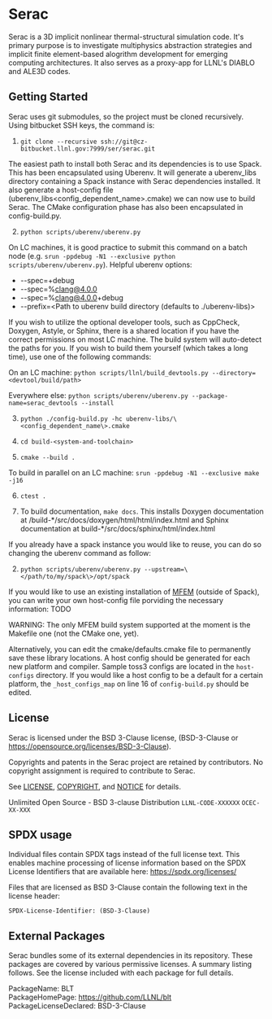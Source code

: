 Serac
====

Serac is a 3D implicit nonlinear thermal-structural simulation code. It's primary purpose is to investigate multiphysics abstraction strategies and implicit finite element-based alogrithm development for emerging computing architectures. It also serves as a proxy-app for LLNL's DIABLO and ALE3D codes.

Getting Started
------
Serac uses git submodules, so the project must be cloned recursively. Using bitbucket SSH keys, the command is:

1. `git clone --recursive ssh://git@cz-bitbucket.llnl.gov:7999/ser/serac.git`

The easiest path to install both Serac and its dependencies is to use Spack. This has been encapsulated using Uberenv. It will generate a uberenv_libs directory containing a Spack instance with Serac dependencies installed. It also generate a host-config file (uberenv_libs\<config_dependent_name\>.cmake) we can now use to build Serac. The CMake configuration phase has also been encapsulated in config-build.py.

2. `python scripts/uberenv/uberenv.py`

On LC machines, it is good practice to submit this command on a batch node (e.g. `srun -ppdebug -N1 --exclusive python scripts/uberenv/uberenv.py`). Helpful uberenv options:
  * --spec=+debug
  * --spec=%clang@4.0.0
  * --spec=%clang@4.0.0+debug
  * --prefix=<Path to uberenv build directory (defaults to ./uberenv-libs)>

If you wish to utilize the optional developer tools, such as CppCheck, Doxygen, Astyle, or Sphinx, 
there is a shared location if you have the correct permissions on most LC machine.  The build system
will auto-detect the paths for you.  If you wish to build them yourself (which takes a long time), 
use one of the following commands:

On an LC machine:
`python scripts/llnl/build_devtools.py --directory=<devtool/build/path>`

Everywhere else:
`python scripts/uberenv/uberenv.py --package-name=serac_devtools --install`

3. `python ./config-build.py -hc uberenv-libs/\<config_dependent_name\>.cmake`

4. `cd build-<system-and-toolchain>`

5. `cmake --build .`

To build in parallel on an LC machine:
`srun -ppdebug -N1 --exclusive make -j16`

6. `ctest .`

7. To build documentation, `make docs`. This installs Doxygen documentation at
   /build-\*/src/docs/doxygen/html/html/index.html and Sphinx documentation at build-\*/src/docs/sphinx/html/index.html

If you already have a spack instance you would like to reuse, you can do so changing the uberenv command as follow:

2. `python scripts/uberenv/uberenv.py --upstream=\</path/to/my/spack\>/opt/spack`

If you would like to use an existing installation of [MFEM](https://github.com/mfem/mfem/) (outside of Spack), you can write your own host-config file porviding the necessary information:
TODO

WARNING: The only MFEM build system supported at the moment is the Makefile one (not the CMake one, yet).

Alternatively, you can edit the cmake/defaults.cmake file to permanently save these library locations. A host config should be generated for each new platform and compiler. Sample toss3 configs are located in the `host-configs` directory. If you would like a host config to be a default for a certain platform, the `_host_configs_map` on line 16 of `config-build.py` should be edited.

License
-------

Serac is licensed under the BSD 3-Clause license,
(BSD-3-Clause or https://opensource.org/licenses/BSD-3-Clause).

Copyrights and patents in the Serac project are retained by contributors.
No copyright assignment is required to contribute to Serac.

See [LICENSE](https://github.com/LLNL/serac/blob/master/LICENSE),
[COPYRIGHT](https://github.com/LLNL/serac/blob/master/COPYRIGHT), and
[NOTICE](https://github.com/LLNL/serac/blob/master/NOTICE) for details.

Unlimited Open Source - BSD 3-clause Distribution
`LLNL-CODE-XXXXXX`  `OCEC-XX-XXX`

SPDX usage
------------

Individual files contain SPDX tags instead of the full license text.
This enables machine processing of license information based on the SPDX
License Identifiers that are available here: https://spdx.org/licenses/

Files that are licensed as BSD 3-Clause contain the following
text in the license header:

    SPDX-License-Identifier: (BSD-3-Clause)

External Packages
-----------------

Serac bundles some of its external dependencies in its repository.  These
packages are covered by various permissive licenses.  A summary listing
follows.  See the license included with each package for full details.


[//]: # (Note: The spaces at the end of each line below add line breaks)

PackageName: BLT  
PackageHomePage: https://github.com/LLNL/blt  
PackageLicenseDeclared: BSD-3-Clause  
